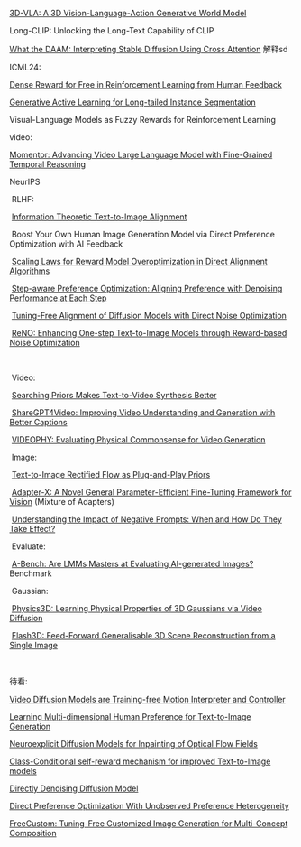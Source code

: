 [3D-VLA: A 3D Vision-Language-Action Generative World Model](https://arxiv.org/abs/2403.09631)

Long-CLIP: Unlocking the Long-Text Capability of CLIP

[What the DAAM: Interpreting Stable Diffusion Using Cross Attention](https://arxiv.org/abs/2210.04885) 解释sd



ICML24: 

[Dense Reward for Free in Reinforcement Learning from Human Feedback](https://arxiv.org/abs/2402.00782)

[Generative Active Learning for Long-tailed Instance Segmentation](https://arxiv.org/abs/2406.02435) 

Visual-Language Models as Fuzzy Rewards for Reinforcement Learning



video:

[Momentor: Advancing Video Large Language Model with Fine-Grained Temporal Reasoning](https://arxiv.org/abs/2402.11435)



NeurIPS

​	RLHF:

​	[Information Theoretic Text-to-Image Alignment](https://arxiv.org/abs/2405.20759)

​	Boost Your Own Human Image Generation Model via Direct Preference Optimization with AI Feedback

​	[Scaling Laws for Reward Model Overoptimization in Direct Alignment Algorithms](https://arxiv.org/abs/2406.02900)

​	[Step-aware Preference Optimization: Aligning Preference with Denoising Performance at Each Step](https://arxiv.org/abs/2406.04314)

​	[Tuning-Free Alignment of Diffusion Models with Direct Noise Optimization](https://arxiv.org/abs/2405.18881)

​	[ReNO: Enhancing One-step Text-to-Image Models through Reward-based Noise Optimization](https://arxiv.org/abs/2406.04312)

​	

​	Video:

​	[Searching Priors Makes Text-to-Video Synthesis Better](https://arxiv.org/abs/2406.03215)

​	[ShareGPT4Video: Improving Video Understanding and Generation with Better Captions](https://arxiv.org/abs/2406.04325)

​	[VIDEOPHY: Evaluating Physical Commonsense for Video Generation](https://arxiv.org/abs/2406.03520)



​	Image: 

​	[Text-to-Image Rectified Flow as Plug-and-Play Priors](https://arxiv.org/abs/2406.03293)

​	[Adapter-X: A Novel General Parameter-Efficient Fine-Tuning Framework for Vision](https://arxiv.org/abs/2406.03051) (Mixture of Adapters)

​	[Understanding the Impact of Negative Prompts: When and How Do They Take Effect?](https://arxiv.org/abs/2406.02965)



​	Evaluate:

​	[A-Bench: Are LMMs Masters at Evaluating AI-generated Images?](https://arxiv.org/abs/2406.03070) Benchmark



​	Gaussian:

​	[Physics3D: Learning Physical Properties of 3D Gaussians via Video Diffusion](https://arxiv.org/abs/2406.04338)

​	[Flash3D: Feed-Forward Generalisable 3D Scene Reconstruction from a Single Image](https://arxiv.org/abs/2406.04343)

​	

待看:

[Video Diffusion Models are Training-free Motion Interpreter and Controller](https://arxiv.org/abs/2405.14864)

[Learning Multi-dimensional Human Preference for Text-to-Image Generation](https://arxiv.org/abs/2405.14705)

[Neuroexplicit Diffusion Models for Inpainting of Optical Flow Fields](https://arxiv.org/abs/2405.14599)

[Class-Conditional self-reward mechanism for improved Text-to-Image models](https://arxiv.org/abs/2405.13473)

[Directly Denoising Diffusion Model](https://arxiv.org/abs/2405.13540)

[Direct Preference Optimization With Unobserved Preference Heterogeneity](https://arxiv.org/abs/2405.15065)

[FreeCustom: Tuning-Free Customized Image Generation for Multi-Concept Composition](https://arxiv.org/abs/2405.13870)

